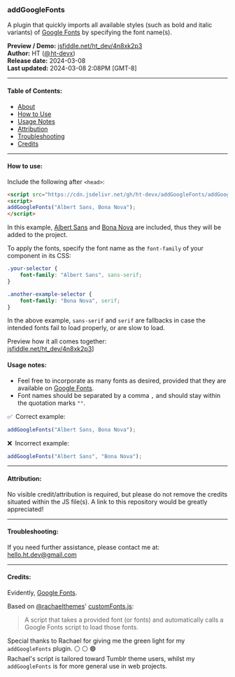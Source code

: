 ### addGoogleFonts

A plugin that quickly imports all available styles (such as bold and italic variants) of [Google Fonts](https://fonts.google.com/) by specifying the font name(s).

**Preview / Demo:** [jsfiddle.net/ht_dev/4n8xk2p3](https://jsfiddle.net/ht_dev/4n8xk2p3)\
**Author:** HT ([@ ht-devx](https://github.com/ht-devx))\
**Release date:** 2024-03-08\
**Last updated:** 2024-03-08 2:08PM [GMT-8]

---

#### Table of Contents:
* [About](#addgooglefonts)
* [How to Use](#how-to-use)
* [Usage Notes](#usage-notes)
* [Attribution](#attribution)
* [Troubleshooting](#troubleshooting)
* [Credits](#credits)

---

#### How to use:

Include the following after `<head>`:
```html
<script src="https://cdn.jsdelivr.net/gh/ht-devx/addGoogleFonts/addGoogleFonts.min.js"></script>
<script>
addGoogleFonts("Albert Sans, Bona Nova");
</script>
```
In this example, [Albert Sans](https://fonts.google.com/specimen/Albert+Sans) and [Bona Nova](https://fonts.google.com/specimen/Bona+Nova) are included, thus they will be added to the project.

To apply the fonts, specify the font name as the `font-family` of your component in its CSS:
```css
.your-selector {
    font-family: "Albert Sans", sans-serif;
}

.another-example-selector {
    font-family: "Bona Nova", serif;
}
```
In the above example, `sans-serif` and `serif` are fallbacks in case the intended fonts fail to load properly, or are slow to load.

Preview how it all comes together:\
[jsfiddle.net/ht_dev/4n8xk2p3](https://jsfiddle.net/ht_dev/4n8xk2p3)]

#### Usage notes:
* Feel free to incorporate as many fonts as desired, provided that they are available on [Google Fonts](https://fonts.google.com/).
* Font names should be separated by a comma `,` and should stay within the quotation marks `""`.

:white_check_mark: Correct example:
```js
addGoogleFonts("Albert Sans, Bona Nova");
```

:x: Incorrect example:
```js
addGoogleFonts("Albert Sans", "Bona Nova");
```

---

#### Attribution:
No visible credit/attribution is required, but please do not remove the credits situated within the JS file(s). A link to this repository would be greatly appreciated!

---

#### Troubleshooting:
If you need further assistance, please contact me at: [hello.ht.dev@gmail.com](mailto:hello.ht.dev@gmail.com)

---

#### Credits:

Evidently, [Google Fonts](https://fonts.google.com/).

Based on [@rachaelthemes](https://github.com/rachaelthemes)' [customFonts.js](https://rachaelthemes.com/custom-fonts):
> A script that takes a provided font (or fonts) and automatically calls a Google Fonts script to load those fonts.

Special thanks to Rachael for giving me the green light for my `addGoogleFonts` plugin. :white_circle: :white_circle: :green_circle:\
Rachael's script is tailored toward Tumblr theme users, whilst my `addGoogleFonts` is for more general use in web projects.
